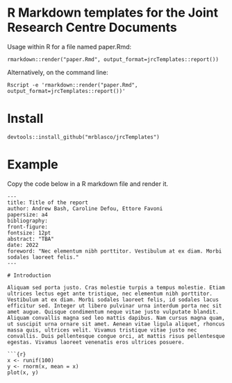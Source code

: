 # R Markdown templates for the Joint Research Centre Documents

Usage within R for a file named paper.Rmd: 

```
rmarkdown::render("paper.Rmd", output_format=jrcTemplates::report())
```

Alternatively, on the command line: 

```
Rscript -e 'rmarkdown::render("paper.Rmd", output_format=jrcTemplates::report())'
```

# Install 

```
devtools::install_github("mrblasco/jrcTemplates")
```

# Example 

Copy the code below in a R markdown file and render it. 

```
---
title: Title of the report
author: Andrew Bash, Caroline Defou, Ettore Favoni
papersize: a4
bibliography: 
front-figure: 
fontsize: 12pt
abstract: "TBA"
date: 2022
foreword: "Nec elementum nibh porttitor. Vestibulum at ex diam. Morbi sodales laoreet felis."
--- 

# Introduction 

Aliquam sed porta justo. Cras molestie turpis a tempus molestie. Etiam ultrices lectus eget ante tristique, nec elementum nibh porttitor. Vestibulum at ex diam. Morbi sodales laoreet felis, id sodales lacus efficitur sed. Integer ut libero pulvinar urna interdum porta nec sit amet augue. Quisque condimentum neque vitae justo vulputate blandit. Aliquam convallis magna sed leo mattis dapibus. Nam cursus magna quam, ut suscipit urna ornare sit amet. Aenean vitae ligula aliquet, rhoncus massa quis, ultrices velit. Vivamus tristique vitae justo nec convallis. Duis pellentesque congue orci, at mattis risus pellentesque egestas. Vivamus laoreet venenatis eros ultrices posuere.

```{r}
x <- runif(100)
y <- rnorm(x, mean = x)
plot(x, y)
```


```

